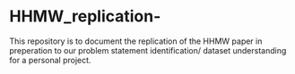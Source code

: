 # HHMW_replication-

This repository is to document the replication of the HHMW paper in preperation to our problem statement identification/ dataset understanding for a personal project.

